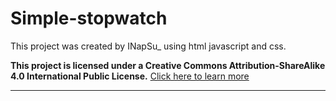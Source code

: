 # Simple-stopwatch
This project was created by INapSu_ using html javascript and css.

**This project is licensed under a Creative Commons Attribution-ShareAlike 4.0 International Public License.**
[Click here to learn more](https://creativecommons.org/licenses/by-sa/4.0/)

---

